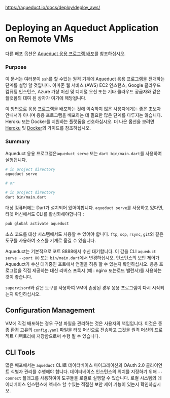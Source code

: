 https://aqueduct.io/docs/deploy/deploy_aws/

# Deploying an Aqueduct Application on Remote VMs

다른 배포 옵션은 [Aqueduct 응용 프로그램 배포](https://aqueduct.io/docs/deploy/)를 참조하십시오.

### Purpose

이 문서는 여러분이 `ssh`를 할 수있는 원격 기계에 Aqueduct 응용 프로그램을 전개하는 단계를 설명 할 것입니다. 아마존 웹 서비스 (AWS) EC2 인스턴스, Google 클라우드 컴퓨팅 인스턴스, Azure 가상 머신 및 디지털 오션 또는 기타 클라우드 공급자와 같은 플랫폼의 대여 된 상자가 여기에 해당됩니다.

이 방법으로 응용 프로그램을 배포하는 것에 익숙하지 않은 사용자에게는 좋은 초보자 안내서가 아니며 응용 프로그램을 배포하는 데 필요한 많은 단계를 다루지는 않습니다. Heroku 또는 Docker를 지원하는 플랫폼을 선호하십시오. 더 나은 옵션을 보려면 [Heroku](https://aqueduct.io/docs/deploy/deploy_heroku/) 및 [Docker](https://aqueduct.io/docs/deploy/deploy_docker/)의 가이드를 참조하십시오.

### Summary

Aqueduct 응용 프로그램은`aqueduct serve` 또는 `dart bin/main.dart`를 사용하여 실행됩니다.

```sh
# in project directory
aqueduct serve

# or

# in project directory
dart bin/main.dart
```

대상 컴퓨터에는 Dart가 설치되어 있어야합니다. `aqueduct serve`를 사용하고 있다면, 타겟 머신에서도 CLI를 활성화해야합니다 :

```sh
pub global activate aqueduct
```

소스 코드를 대상 시스템에서도 사용할 수 있어야 합니다. `ftp`, `scp`, `rsync`, `git`와 같은 도구를 사용하여 소스를 기계로 옮길 수 있습니다.

Aqueduct는 기본적으로 포트 8888에서 수신 대기합니다. 이 값을 CLI `aqueduct serve --port 80` 또는 `bin/main.dart`에서 변경하십시오. 인스턴스의 보안 제어가 Aqueduct가 수신 대기중인 포트에서 연결을 허용 할 수 있는지 확인하십시오. 응용 프로그램을 직접 제공하는 대신 리버스 프록시 (예 : nginx 또는로드 밸런서)를 사용하는 것이 좋습니다.

`supervisord`와 같은 도구를 사용하여 VM이 손상된 경우 응용 프로그램이 다시 시작되는지 확인하십시오.

## Configuration Management

VM에 직접 배포하는 경우 구성 파일을 관리하는 것은 사용자의 책임입니다. 이것은 종종 환경 고유의 `config.yaml` 파일을 타겟 머신으로 전송하고 그것을 원격 머신의 프로젝트 디렉토리에 저장함으로써 수행 될 수 있습니다.

## CLI Tools

많은 배포에서는 `aqueduct` CLI로 데이터베이스 마이그레이션과 OAuth 2.0 클라이언트 식별자 관리를 수행해야 합니다. 데이터베이스 인스턴스의 위치를 지정하기 위해 `--connect` 플래그를 사용하여이 도구들을 로컬로 실행할 수 있습니다. 로컬 시스템의 데이터베이스 인스턴스에 액세스 할 수있는 적절한 보안 제어 기능이 있는지 확인하십시오.